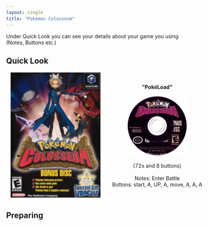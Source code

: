 ```yaml
---
layout: single
title: "Pokémon Colosseum"
---
```

Under Quick Look you can see your details about your game you using (Notes, Buttons etc.)
## Quick Look
<!--TODO: Maybe there are some other ways to do it, but it works lol-->
<table style="table-layout: fixed; width: 552px">
<colgroup>
<col style="width: 268px">
<col style="width: 284px">
</colgroup>
<thead>
  <tr>
    <td style="text-align:center">
      <img src="/images/gameArt/PC6E/PC6E_box.png" alt="Colosseum Box Art" width="244" height="340">
    </td>
    <td style="text-align:center">
      <b>"PokéLoad"</b><br>
      <br><img src="/images/gameArt/PC6E/PC6E_disc.png" alt="Colosseum Disc Art" width="160" height="160">
      <br>
      <br>(72s and 8 buttons)<br>
      <br>Notes: Enter Battle
      <br>Buttons: start, A, UP, A, move, A, A, A
      <br>
    </td>
  </tr>
</thead>
</table>
<!--  //////////////////////////////////////////////////////////   -->

## Preparing